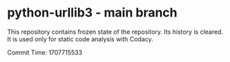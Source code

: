 # python-urllib3 - main branch

This repository contains frozen state of the repository.
Its history is cleared. It is used only for static code
analysis with Codacy.

Commit Time: 1707715533